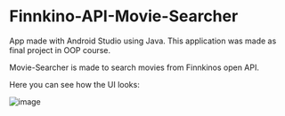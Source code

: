 # Finnkino-API-Movie-Searcher
App made with Android Studio using Java.
This application was made as final project in OOP course.

Movie-Searcher is made to search movies from Finnkinos open API.

Here you can see how the UI looks:


![image](https://user-images.githubusercontent.com/101345439/212085369-e364bd7a-565b-4162-9125-2844494dae02.png)
